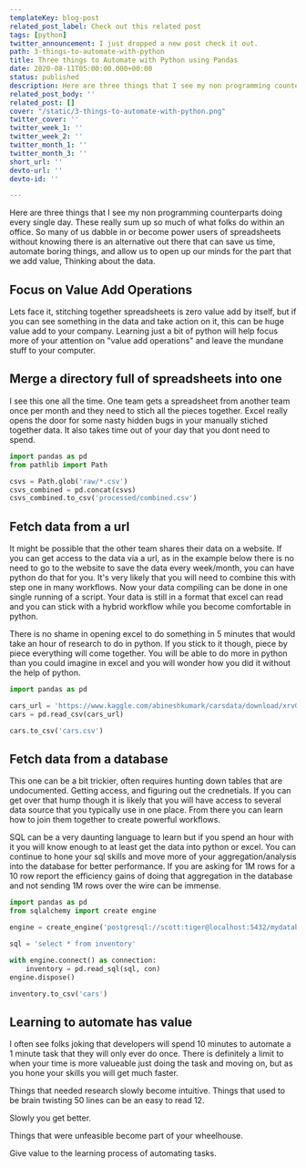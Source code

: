 ```yaml
---
templateKey: blog-post
related_post_label: Check out this related post
tags: [python]
twitter_announcement: I just dropped a new post check it out.
path: 3-things-to-automate-with-python
title: Three things to Automate with Python using Pandas
date: 2020-08-11T05:00:00.000+00:00
status: published
description: Here are three things that I see my non programming counterparts doing every single day.  These really sum up so much of what folks do within an office.
related_post_body: ''
related_post: []
cover: "/static/3-things-to-automate-with-python.png"
twitter_cover: ''
twitter_week_1: ''
twitter_week_2: ''
twitter_month_1: ''
twitter_month_3: ''
short_url: ''
devto-url: ''
devto-id: ''

---
```


Here are three things that I see my non programming counterparts doing every single day.  These really sum up so much of what folks do within an office.  So many of us dabble in or become power users of spreadsheets without knowing there is an alternative out there that can save us time, automate boring things, and allow us to open up our minds for the part that we add value, Thinking about the data.

## Focus on Value Add Operations

Lets face it, stitching together spreadsheets is zero value add by itself, but if you can see something in the data and take action on it, this can be huge value add to your company. Learning just a bit of python will help focus more of your attention on "value add operations" and leave the mundane stuff to your computer.


## Merge a directory full of spreadsheets into one

I see this one all the time.  One team gets a spreadsheet from another team once per month and they need to stich all the pieces together.  Excel really opens the door for some nasty hidden bugs in your manually stiched together data.  It also takes time out of your day that you dont need to spend.

``` python
import pandas as pd
from pathlib import Path

csvs = Path.glob('raw/*.csv')
csvs_combined = pd.concat(csvs)
csvs_combined.to_csv('processed/combined.csv')
```

## Fetch data from a url

It might be possible that the other team shares their data on a website.  If you can get access to the data via a url, as in the example below there is no need to go to the website to save the data every week/month, you can have python do that for you.  It's very likely that you will need to combine this with step one in many workflows.  Now your data compiling can be done in one single running of a script.  Your data is still in a format that excel can read and you can stick with a hybrid workflow while you become comfortable in python.

There is no shame in opening excel to do something in 5 minutes that would take an hour of research to do in python.  If you stick to it though, piece by piece everything will come together.  You will be able to do more in python than you could imagine in excel and you will wonder how you did it without the help of python.

``` python
import pandas as pd

cars_url = 'https://www.kaggle.com/abineshkumark/carsdata/download/xrvGk4JtQZJZetxwsCCy%2Fversions%2Fl2HR9tTLKz8MzHMAjBcl%2Ffiles%2Fcars.csv?datasetVersionNumber=1'
cars = pd.read_csv(cars_url)

cars.to_csv('cars.csv')
```

## Fetch data from a database

This one can be a bit trickier, often requires hunting down tables that are undocumented. Getting access, and figuring out the crednetials.  If you can get over that hump though it is likely that you will have access to several data source that you typically use in one place.  From there you can learn how to join them together to create powerful workflows.

SQL can be a very daunting language to learn but if you spend an hour with it you will know enough to at least get the data into python or excel.  You can continue to hone your sql skills and move more of your aggregation/analysis into the database for better performance.  If you are asking for 1M rows for a 10 row report the efficiency gains of doing that aggregation in the database and not sending 1M rows over the wire can be immense.

``` python
import pandas as pd
from sqlalchemy import create engine

engine = create_engine('postgresql://scott:tiger@localhost:5432/mydatabase')

sql = 'select * from inventory'

with engine.connect() as connection:
    inventory = pd.read_sql(sql, con)
engine.dispose()

inventory.to_csv('cars')
```

## Learning to automate has value

I often see folks joking that developers will spend 10 minutes to automate a 1 minute task that they will only ever do once.  There is definitely a limit to when your time is more valueable just doing the task and moving on, but as you hone your skills you will get much faster.

Things that needed research slowly become intuitive.  Things that used to be brain twisting 50 lines can be an easy to read 12.

Slowly you get better.

Things that were unfeasible become part of your wheelhouse.

Give value to the learning process of automating tasks.
